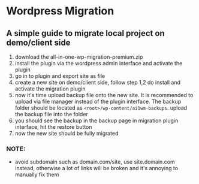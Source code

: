 # Wordpress Migration

## A simple guide to migrate local project on demo/client side

1. download the all-in-one-wp-migration-premium.zip
2. install the plugin via the wordpress admin interface and activate the plugin
3. go in to plugin and export site as file
4. create a new site on demo/client side, follow step 1,2 do install and activate the migration plugin
5. now it's time upload backup file onto the new site. It is recommended to upload via file manager instead of the plugin interface. The backup folder should be located as `<root>/wp-content/ai1wm-backups`. upload the backup file into the folder
6. you should see the backup in the backup page in migration plugin interface, hit the restore button
7. now the new site should be fully migrated

### NOTE:
- avoid subdomain such as domain.com/site, use site.domain.com instead, otherwise a lot of links will be broken and it's annoying to manually fix them